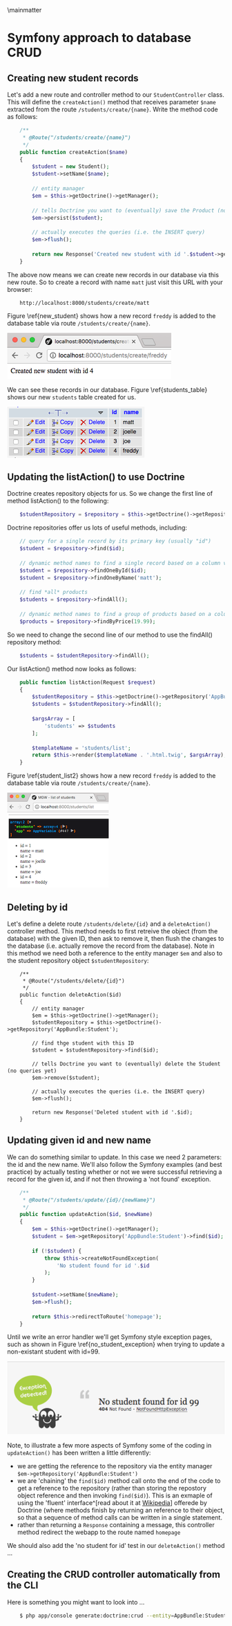\mainmatter

# Symfony approach to database CRUD

## Creating new student records

Let's add a new route and controller method to our `StudentController` class. This will define the `createAction()` method that receives parameter `$name` extracted from the route `/students/create/{name}`. Write the method code as follows:


```php
    /**
     * @Route("/students/create/{name}")
     */
    public function createAction($name)
    {
        $student = new Student();
        $student->setName($name);

        // entity manager
        $em = $this->getDoctrine()->getManager();

        // tells Doctrine you want to (eventually) save the Product (no queries yet)
        $em->persist($student);

        // actually executes the queries (i.e. the INSERT query)
        $em->flush();

        return new Response('Created new student with id '.$student->getId());
    }
```

The above now means we can create new records in our database via this new route. So to create a record with name `matt` just visit this URL with your browser:

```
    http://localhost:8000/students/create/matt
```

Figure \ref{new_student} shows how a new record `freddy` is added to the database table via route `/students/create/{name}`.

![Creating new student via route `/students/create/{name}`. \label{new_student}](./03_figures/database/3_new_student.png)

We can see these records in our database. Figure \ref{students_table} shows our new `students` table created for us.

![Controller created records in PHPMyAdmin. \label{students_table}](./03_figures/database/4_records_in_db.png)

## Updating the listAction() to use Doctrine

Doctrine creates repository objects for us. So we change the first line of method listAction() to the following:

```php
    $studentRepository = $repository = $this->getDoctrine()->getRepository('AppBundle:Student');
```

Doctrine repositories offer us lots of useful methods, including:

```php
    // query for a single record by its primary key (usually "id")
    $student = $repository->find($id);

    // dynamic method names to find a single record based on a column value
    $student = $repository->findOneById($id);
    $student = $repository->findOneByName('matt');

    // find *all* products
    $students = $repository->findAll();

    // dynamic method names to find a group of products based on a column value
    $products = $repository->findByPrice(19.99);
```

So we need to change the second line of our method to use the findAll() repository method:

```php
    $students = $studentRepository->findAll();
```

Our listAction() method now looks as follows:

```php
    public function listAction(Request $request)
    {
        $studentRepository = $this->getDoctrine()->getRepository('AppBundle:Student');
        $students = $studentRepository->findAll();

        $argsArray = [
            'students' => $students
        ];

        $templateName = 'students/list';
        return $this->render($templateName . '.html.twig', $argsArray);
    }
```

Figure \ref{student_list2} shows how a new record `freddy` is added to the database table via route `/students/create/{name}`.

![Listing all database student records with route `/students/list`. \label{student_list2}](./03_figures/database/5_list_students_sm.png)

## Deleting by id

Let's define a delete route `/students/delete/{id}` and a `deleteAction()` controller method. This method needs to first retreive the object (from the database) with the given ID, then ask to remove it, then flush the changes to the database (i.e. actually remove the record from the database). Note in this method we need both a reference to the entity manager `$em` and also to the student repository object `$studentRepository`:
```
    /**
     * @Route("/students/delete/{id}")
     */
    public function deleteAction($id)
    {
        // entity manager
        $em = $this->getDoctrine()->getManager();
        $studentRepository = $this->getDoctrine()->getRepository('AppBundle:Student');

        // find thge student with this ID
        $student = $studentRepository->find($id);

        // tells Doctrine you want to (eventually) delete the Student (no queries yet)
        $em->remove($student);

        // actually executes the queries (i.e. the INSERT query)
        $em->flush();

        return new Response('Deleted student with id '.$id);
    }
```

## Updating given id and new name

We can do something similar to update. In this case we need 2 parameters: the id and the new name. We'll also follow the Symfony examples (and best practice) by actually testing whether or not we were successful retrieving a record for the given id, and if not then throwing a 'not found' exception.

```php
    /**
     * @Route("/students/update/{id}/{newName}")
     */
    public function updateAction($id, $newName)
    {
        $em = $this->getDoctrine()->getManager();
        $student = $em->getRepository('AppBundle:Student')->find($id);

        if (!$student) {
            throw $this->createNotFoundException(
                'No student found for id '.$id
            );
        }

        $student->setName($newName);
        $em->flush();

        return $this->redirectToRoute('homepage');
    }
```

Until we write an error handler we'll get Symfony style exception pages, such as shown in Figure \ref{no_student_exception} when trying to update a non-existant student with id=99.

![Listing all database student records with route `/students/list`. \label{no_student_exception}](./03_figures/database/6_no_student_exception_sm.png)

Note, to illustrate a few more aspects of Symfony some of the coding in `updateAction()` has been written a little differently:

- we are getting the reference to the repository via the entity manager `$em->getRepository('AppBundle:Student')`
- we are 'chaining' the `find($id)` method call onto the end of the code to get a reference to the repository (rather than storing the repostory object reference and then invoking  `find($id)`). This is an exmaple of using the 'fluent' interface^[read about it at [Wikipedia](https://en.wikipedia.org/wiki/Fluent_interface)] offerede by Doctrine (where methods finish by returning an reference to their object, so that a sequence of method calls can be written in a single statement.
- rather than returning a `Response` containing a message, this controller method redirect the webapp to the route named `homepage`

We should also add the 'no student for id' test in our `deleteAction()` method ...

## Creating the CRUD controller automatically from the CLI

Here is something you might want to look into ...

```bash
    $ php app/console generate:doctrine:crud --entity=AppBundle:Student --format=annotation --with-write --no-interaction
```